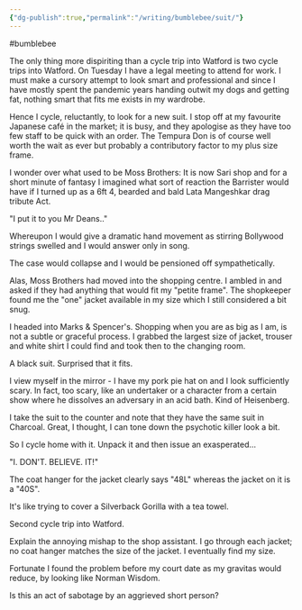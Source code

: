 ```yaml
---
{"dg-publish":true,"permalink":"/writing/bumblebee/suit/"}
---
```



#bumblebee 

The only thing more dispiriting than a cycle trip into Watford is two cycle trips into Watford. On Tuesday I have a legal meeting to attend for work. I must make a cursory attempt to look smart and professional and since I have mostly spent the pandemic years handing outwit my dogs and getting fat, nothing smart that fits me exists in my wardrobe.  
  
Hence I cycle, reluctantly, to look for a new suit. I stop off at my favourite Japanese café in the market; it is busy, and they apologise as they have too few staff to be quick with an order. The Tempura Don is of course well worth the wait as ever but probably a contributory factor to my plus size frame.  
  
I wonder over what used to be Moss Brothers: It is now Sari shop and for a short minute of fantasy I imagined what sort of reaction the Barrister would have if I turned up as a 6ft 4, bearded and bald Lata Mangeshkar drag tribute Act.  
  
"I put it to you Mr Deans.."  
  
Whereupon I would give a dramatic hand movement as stirring Bollywood strings swelled and I would answer only in song.  
  
The case would collapse and I would be pensioned off sympathetically.  
  
Alas, Moss Brothers had moved into the shopping centre. I ambled in and asked if they had anything that would fit my "petite frame". The shopkeeper found me the "one" jacket available in my size which I still considered a bit snug.  
  
I headed into Marks & Spencer's. Shopping when you are as big as I am, is not a subtle or graceful process. I grabbed the largest size of jacket, trouser and white shirt I could find and took then to the changing room.  
  
A black suit. Surprised that it fits.  
  
I view myself in the mirror - I have my pork pie hat on and I look sufficiently scary. In fact, too scary, like an undertaker or a character from a certain show where he dissolves an adversary in an acid bath. Kind of Heisenberg.  
  
I take the suit to the counter and note that they have the same suit in Charcoal. Great, I thought, I can tone down the psychotic killer look a bit.  
  
So I cycle home with it. Unpack it and then issue an exasperated...  
  
"I. DON'T. BELIEVE. IT!"  
  
The coat hanger for the jacket clearly says "48L" whereas the jacket on it is a "40S".  
  
It's like trying to cover a Silverback Gorilla with a tea towel.  
  
Second cycle trip into Watford.  
  
Explain the annoying mishap to the shop assistant. I go through each jacket; no coat hanger matches the size of the jacket. I eventually find my size.  
  
Fortunate I found the problem before my court date as my gravitas would reduce, by looking like Norman Wisdom.  
  
Is this an act of sabotage by an aggrieved short person?